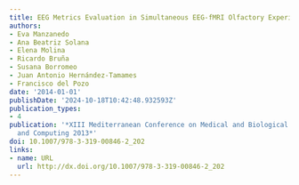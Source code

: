 ```yaml
---
title: EEG Metrics Evaluation in Simultaneous EEG-fMRI Olfactory Experiment
authors:
- Eva Manzanedo
- Ana Beatriz Solana
- Elena Molina
- Ricardo Bruña
- Susana Borromeo
- Juan Antonio Hernández-Tamames
- Francisco del Pozo
date: '2014-01-01'
publishDate: '2024-10-18T10:42:48.932593Z'
publication_types:
- 4
publication: '*XIII Mediterranean Conference on Medical and Biological Engineering
  and Computing 2013*'
doi: 10.1007/978-3-319-00846-2_202
links:
- name: URL
  url: http://dx.doi.org/10.1007/978-3-319-00846-2_202
---
```

